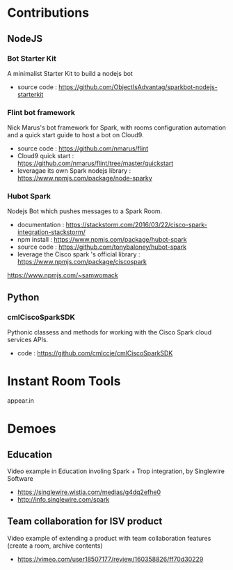
# Contributions

## NodeJS

### Bot Starter Kit

A minimalist Starter Kit to build a nodejs bot

- source code : https://github.com/ObjectIsAdvantag/sparkbot-nodejs-starterkit


### Flint bot framework

Nick Marus's bot framework for Spark, with rooms configuration automation and a quick start guide to host a bot on Cloud9. 

- source code : https://github.com/nmarus/flint
- Cloud9 quick start : https://github.com/nmarus/flint/tree/master/quickstart
- leveragae its own Spark nodejs library : https://www.npmjs.com/package/node-sparky


### Hubot Spark

Nodejs Bot which pushes messages to a Spark Room.

- documentation : https://stackstorm.com/2016/03/22/cisco-spark-integration-stackstorm/
- npm install : https://www.npmjs.com/package/hubot-spark
- source code : https://github.com/tonybaloney/hubot-spark
- leverage the Cisco spark 's official library : https://www.npmjs.com/package/ciscospark

https://www.npmjs.com/~samwomack

## Python

### cmlCiscoSparkSDK

Pythonic classess and methods for working with the Cisco Spark cloud services APIs. 

- code : https://github.com/cmlccie/cmlCiscoSparkSDK


# Instant Room Tools 

appear.in


# Demoes

## Education

Video example in Education involing Spark + Trop integration, by Singlewire Software
- https://singlewire.wistia.com/medias/g4dq2efhe0
- http://info.singlewire.com/spark

## Team collaboration for ISV product

Video example of extending a product with team collaboration features (create a room, archive contents)
- https://vimeo.com/user18507177/review/160358826/ff70d30229

